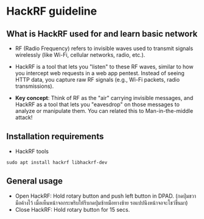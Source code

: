 <h1>HackRF guideline</h1>


What is HackRF used for and learn basic network
---

- RF (Radio Frequency) refers to invisible waves used to transmit signals wirelessly (like Wi-Fi, cellular networks, radio, etc.).

- HackRF is a tool that lets you "listen" to these RF waves, similar to how you intercept web requests in a web app pentest. Instead of seeing HTTP data, you capture raw RF signals (e.g., Wi-Fi packets, radio transmissions).

- **Key concept**: Think of RF as the "air" carrying invisible messages, and HackRF as a tool that lets you "eavesdrop" on those messages to analyze or manipulate them. You can related this to Man-in-the-middle attack!

Installation requirements
---

- HackRF tools

```
sudo apt install hackrf libhackrf-dev
```



General usage
---

- Open HackRF: Hold rotary button and push left button in DPAD. (กดปุ่มขวามือค้างไว้ เมื่อเห็นหน้าจอกระพริบให้รีบกดปุ่มซ้ายมือทางซ้าย รอแปปนึงหน้าจอจะโชว์ขึ้นมา) 
- Close HackRF: Hold rotary button for 15 secs.

